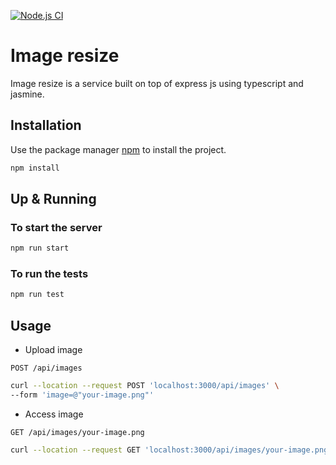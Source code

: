 [![Node.js CI](https://github.com/amrHassanAbdallah/image-resizer/actions/workflows/node.js.yml/badge.svg)](https://github.com/amrHassanAbdallah/image-resizer/actions/workflows/node.js.yml)

# Image resize

Image resize is a service built on top of express js using typescript and jasmine.

## Installation

Use the package manager [npm](https://docs.npmjs.com/downloading-and-installing-node-js-and-npm) to install the project.

```bash
npm install
```

## Up & Running

### To start the server 
```bash
npm run start
```

### To run the tests
```bash
npm run test
```

## Usage

* Upload image

`POST /api/images`

```bash
curl --location --request POST 'localhost:3000/api/images' \
--form 'image=@"your-image.png"'
```

* Access image

`GET /api/images/your-image.png`
```bash
curl --location --request GET 'localhost:3000/api/images/your-image.png'
```

